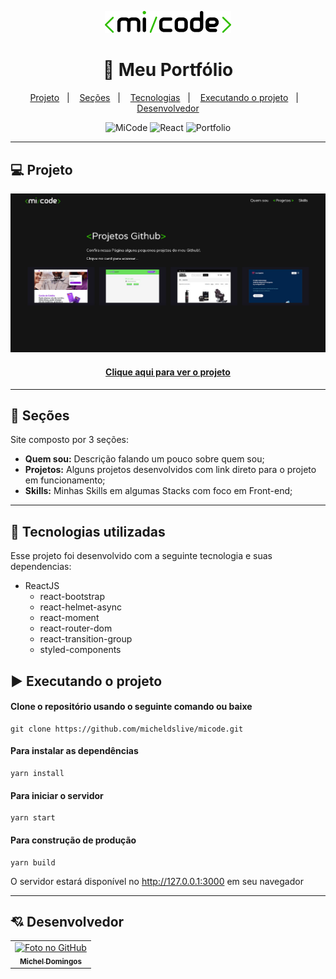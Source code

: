 <p align="center">
  <img src="https://github.com/micheldslive/micode/blob/master/src/assets/images/micode.png" width="40%">
</p>

<h1 align="center">
  📰 Meu Portfólio
</h1>

<p align="center">
  <a href="#-projeto">Projeto</a>&nbsp;&nbsp;&nbsp;|&nbsp;&nbsp;&nbsp;
  <a href="#-seções">Seções</a>&nbsp;&nbsp;&nbsp;|&nbsp;&nbsp;&nbsp;
  <a href="#-tecnologias-utilizadas">Tecnologias</a>&nbsp;&nbsp;&nbsp;|&nbsp;&nbsp;&nbsp;
  <a href="#%EF%B8%8F-executando-o-projeto">Executando o projeto</a>&nbsp;&nbsp;&nbsp;|&nbsp;&nbsp;&nbsp;
  <a href="#-desenvolvedor">Desenvolvedor</a>
</p>

<p align="center">
  <img alt="MiCode" src="https://img.shields.io/static/v1?label=mi&message=code&color=success&labelColor=grey">
  
  <img alt="React" src="https://img.shields.io/static/v1?label=stack&message=React&color=success&labelColor=grey">
  
  <img alt="Portfolio" src="https://img.shields.io/static/v1?label=portfolio&message=MICODE&color=success&labelColor=grey">
</p>

---

## 💻 Projeto
![Resultado do projeto](src/assets/images/prev.jpg)

<h4 align="center"><a href="https://mi-code.vercel.app/">Clique aqui para ver o projeto</a></h4>

---

## 📌 Seções
Site composto por 3 seções:

- **Quem sou:** Descrição falando um pouco sobre quem sou;
- **Projetos:** Alguns projetos desenvolvidos com link direto para o projeto em funcionamento;
- **Skills:** Minhas Skills em algumas Stacks com foco em Front-end;

---

## 🚀 Tecnologias utilizadas
Esse projeto foi desenvolvido com a seguinte tecnologia e suas dependencias:

- ReactJS
    - react-bootstrap
    - react-helmet-async
    - react-moment
    - react-router-dom
    - react-transition-group
    - styled-components

## ▶️ Executando o projeto

#### Clone o repositório usando o seguinte comando ou baixe

```
git clone https://github.com/micheldslive/micode.git
```

#### Para instalar as dependências

```
yarn install
```

#### Para iniciar o servidor

```
yarn start
```

#### Para construção de produção

```
yarn build
```

O servidor estará disponível no http://127.0.0.1:3000 em seu navegador

---

## 💘 Desenvolvedor<br>
<table>
  <tr>
    <td align="center">
      <a href="https://github.com/micheldslive">
        <img src="https://avatars.githubusercontent.com/u/55795597?v=4" width="100" alt="Foto no GitHub"/><br>
        <sub>
          <b>Michel Domingos</b>
        </sub>
      </a>
    </td>
  </tr>
</table>